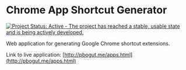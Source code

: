 # Chrome App Shortcut Generator

[![Project Status: Active - The project has reached a stable, usable state and is being actively developed.](http://www.repostatus.org/badges/latest/active.svg)](http://www.repostatus.org/#active)

Web application for generating Google Chrome shortcut extensions.

Link to live application: [http://pbogut.me/apps.html](http://pbogut.me/apps.html)
